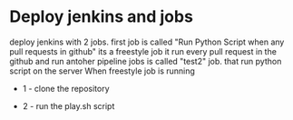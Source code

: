 # Deploy jenkins and jobs 
deploy jenkins with 2 jobs. first job is called "Run Python Script when any pull requests in github" its a freestyle job it run every pull request in the github and run antoher pipeline jobs is called "test2" job. that run python script on the server When freestyle job is running


* 1 - clone the repository 


* 2 - run the play.sh script

